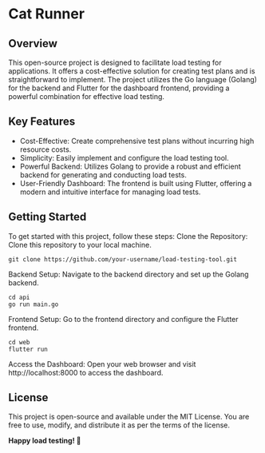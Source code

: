 # Cat Runner
## Overview
This open-source project is designed to facilitate load testing for applications. It offers a cost-effective solution for creating test plans and is straightforward to implement. The project utilizes the Go language (Golang) for the backend and Flutter for the dashboard frontend, providing a powerful combination for effective load testing.

## Key Features
- Cost-Effective: Create comprehensive test plans without incurring high resource costs.
- Simplicity: Easily implement and configure the load testing tool.
- Powerful Backend: Utilizes Golang to provide a robust and efficient backend for generating and conducting load tests.
- User-Friendly Dashboard: The frontend is built using Flutter, offering a modern and intuitive interface for managing load tests.

## Getting Started
To get started with this project, follow these steps:
Clone the Repository: Clone this repository to your local machine.
```shell
git clone https://github.com/your-username/load-testing-tool.git
```

Backend Setup: Navigate to the backend directory and set up the Golang backend.
```shell
cd api
go run main.go
```

Frontend Setup: Go to the frontend directory and configure the Flutter frontend.
```shell
cd web
flutter run
```

Access the Dashboard: Open your web browser and visit http://localhost:8000 to access the dashboard.

## License
This project is open-source and available under the MIT License. You are free to use, modify, and distribute it as per the terms of the license.

**Happy load testing! 🚀**